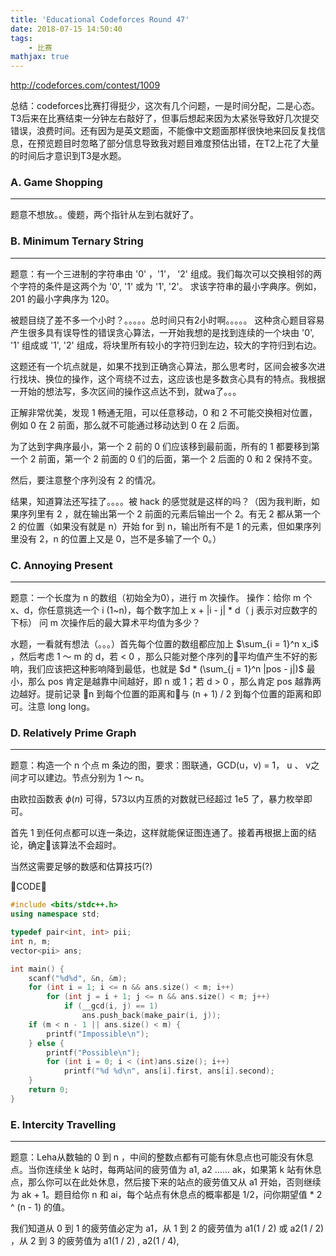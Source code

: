 ```yaml
---
title: 'Educational Codeforces Round 47'
date: 2018-07-15 14:50:40
tags: 
    - 比赛
mathjax: true
---
```


http://codeforces.com/contest/1009

总结：codeforces比赛打得挺少，这次有几个问题，一是时间分配，二是心态。T3后来在比赛结束一分钟左右敲好了，但事后想起来因为太紧张导致好几次提交错误，浪费时间。还有因为是英文题面，不能像中文题面那样很快地来回反复找信息，在预览题目时忽略了部分信息导致我对题目难度预估出错，在T2上花了大量的时间后才意识到T3是水题。

### A. Game Shopping
-----

题意不想放。。傻题，两个指针从左到右就好了。

### B. Minimum Ternary String
-----

题意：有一个三进制的字符串由 '0' ，'1'， '2' 组成。我们每次可以交换相邻的两个字符的条件是这两个为 '0', '1' 或为 '1', '2'。
求该字符串的最小字典序。例如，201 的最小字典序为 120。

被题目绕了差不多一个小时？。。。。。总时间只有2小时啊。。。。。
这种贪心题目容易产生很多具有误导性的错误贪心算法，一开始我想的是找到连续的一个块由 '0', '1' 组成或 '1', '2' 组成，将块里所有较小的字符归到左边，较大的字符归到右边。

这题还有一个坑点就是，如果不找到正确贪心算法，那么思考时，区间会被多次进行找块、换位的操作，这个弯绕不过去，这应该也是多数贪心具有的特点。我根据一开始的想法写，多次区间的操作这点达不到，就wa了。。。

正解非常优美，发现 1 畅通无阻，可以任意移动，0 和 2 不可能交换相对位置，例如 0 在 2 前面，那么就不可能通过移动达到 0 在 2 后面。

为了达到字典序最小，第一个 2 前的 0 们应该移到最前面，所有的 1 都要移到第一个 2 前面，第一个 2 前面的 0 们的后面，第一个 2 后面的 0 和 2 保持不变。

然后，要注意整个序列没有 2 的情况。

结果，知道算法还写挂了。。。。被 hack 的感觉就是这样的吗？（因为我判断，如果序列里有 2 ，就在输出第一个 2 前面的元素后输出一个 2。有无 2 都从第一个 2 的位置（如果没有就是 n）开始 for 到 n，输出所有不是 1 的元素，但如果序列里没有 2，n 的位置上又是 0，岂不是多输了一个 0。）

### C. Annoying Present
-----

题意：一个长度为 n 的数组（初始全为0），进行 m 次操作。
操作：给你 m 个 x、d，你任意挑选一个 i (1~n)，每个数字加上 x + |i - j| * d（ j 表示对应数字的下标）
问 m 次操作后的最大算术平均值为多少？

水题，一看就有想法（。。。）首先每个位置的数组都应加上 $\sum_{i = 1}^n x_i$ ，然后考虑 1 ～ m 的 d，若 < 0 ，那么只能对整个序列的平均值产生不好的影响，我们应该把这种影响降到最低，也就是 $d * (\sum_{j = 1}^n |pos - j|)$ 最小，那么 pos 肯定是越靠中间越好，即 n 或 1；若 d > 0 ，那么肯定 pos 越靠两边越好。提前记录 n 到每个位置的距离和与 (n + 1) / 2 到每个位置的距离和即可。注意 long long。

### D. Relatively Prime Graph
-----

题意：构造一个 n 个点 m 条边的图，要求：图联通，GCD(u，v) = 1， u 、 v之间才可以建边。节点分别为 1 ～ n。

由欧拉函数表 $\phi(n)$ 可得，573以内互质的对数就已经超过 1e5 了，暴力枚举即可。

首先 1 到任何点都可以连一条边，这样就能保证图连通了。接着再根据上面的结论，确定该算法不会超时。

当然这需要足够的数感和估算技巧(?)

CODE：
``` c++
#include <bits/stdc++.h>
using namespace std;

typedef pair<int, int> pii;
int n, m;
vector<pii> ans;

int main() {
    scanf("%d%d", &n, &m);
    for (int i = 1; i <= n && ans.size() < m; i++)
        for (int j = i + 1; j <= n && ans.size() < m; j++)
            if (__gcd(i, j) == 1)
                ans.push_back(make_pair(i, j));
    if (m < n - 1 || ans.size() < m) {
        printf("Impossible\n");
    } else {
        printf("Possible\n");
        for (int i = 0; i < (int)ans.size(); i++)
            printf("%d %d\n", ans[i].first, ans[i].second);
    }
    return 0;
}
```

### E. Intercity Travelling
-----

题意：Leha从数轴的 0 到 n ，中间的整数点都有可能有休息点也可能没有休息点。当你连续坐 k 站时，每两站间的疲劳值为 a1, a2 …… ak，如果第 k 站有休息点，那么你可以在此处休息，然后接下来的站点的疲劳值又从 a1 开始，否则继续为 ak + 1。题目给你 n 和 ai，每个站点有休息点的概率都是 1/2，问你期望值 * 2 ^ (n - 1) 的值。

我们知道从 0 到 1 的疲劳值必定为 a1，从 1 到 2 的疲劳值为 a1(1 / 2) 或 a2(1 / 2) ，从 2 到 3 的疲劳值为 a1(1 / 2) , a2(1 / 4), 